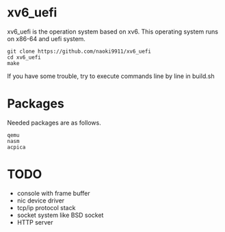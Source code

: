 # xv6_uefi
xv6_uefi is the operation system based on xv6.
This operating system runs on x86-64 and uefi system.

```
git clone https://github.com/naoki9911/xv6_uefi
cd xv6_uefi
make
```
If you have some trouble, try to execute commands line by line in build.sh
# Packages
Needed packages are as follows.

```
qemu
nasm
acpica
```

# TODO
- console with frame buffer
- nic device driver
- tcp/ip protocol stack
- socket system like BSD socket
- HTTP server
